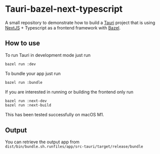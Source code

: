 # Tauri-bazel-next-typescript

A small repository to demonstrate how to build a [Tauri](https://tauri.app/) project that is using [NextJS](https://nextjs.org/) + Typescript as a frontend framework with [Bazel](https://bazel.build/).

## How to use

To run Tauri in development mode just run

```bash
bazel run :dev
```

To bundle your app just run

```bash
bazel run :bundle
```

If you are interested in running or building the frontend only run

```bash
bazel run :next-dev
bazel run :next-build
```

This has been tested successfully on macOS M1.

## Output

You can retrieve the output app from `dist/bin/bundle.sh.runfiles/app/src-tauri/target/release/bundle`

